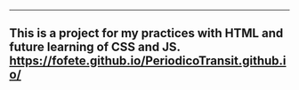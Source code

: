 --------------------------------------------------------------
This is a project for my practices with HTML and future learning of CSS and JS.
https://fofete.github.io/PeriodicoTransit.github.io/
--------------------------------------------------------------
